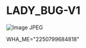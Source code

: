 # LADY_BUG-V1
![Image JPEG](https://github.com/user-attachments/assets/200d2cef-9d21-4907-aed1-a9f596709111)

WHA_ME="2250799684818"
